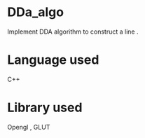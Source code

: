 # DDa_algo
Implement DDA algorithm to construct a line .

# Language used 
C++

# Library used 
Opengl , GLUT


